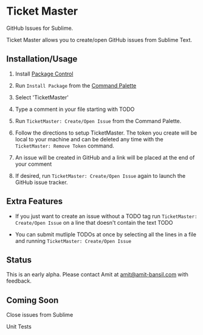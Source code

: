 # Ticket Master

GitHub Issues for Sublime.

Ticket Master allows you to create/open GitHub issues from Sublime Text.

## Installation/Usage

 1. Install [Package Control](https://sublime.wbond.net/installation)

 1. Run `Install Package` from the [Command Palette](http://sublime-text-unofficial-documentation.readthedocs.org/en/latest/reference/command_palette.html)

 1. Select 'TicketMaster'

 1. Type a comment in your file starting with TODO

 1. Run `TicketMaster: Create/Open Issue` from the Command Palette.

 1. Follow the directions to setup TicketMaster. The token you create will be local to your machine and can be deleted any time with the `TicketMaster: Remove Token` command.

 1. An issue will be created in GitHub and a link will be placed at the end of your comment

 1. If desired, run `TicketMaster: Create/Open Issue` again to launch the GitHub issue tracker.

## Extra Features

 * If you just want to create an issue without a TODO tag run `TicketMaster: Create/Open Issue` on a line that doesn't contain the text TODO

 * You can submit mutliple TODOs at once by selecting all the lines in a file and running `TicketMaster: Create/Open Issue`

## Status

This is an early alpha. Please contact Amit at amit@amit-bansil.com with feedback.

## Coming Soon

Close issues from Sublime

Unit Tests
